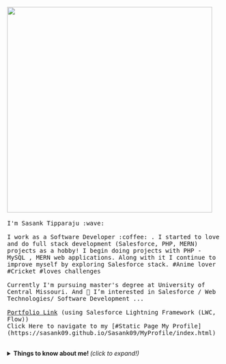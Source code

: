 <p align="left">
  <img src="https://media.giphy.com/media/lcM8hVXy87yN3aTjte/giphy-downsized-large.gif" width="480" height="480" class="giphy-embed"></img>
  <br><br>
  <samp>
    I'm Sasank Tipparaju :wave:
    <br><br>
    I work as a Software Developer :coffee: . I started to love and do full stack development (Salesforce, PHP, MERN) projects as a hobby! I begin doing projects with PHP - MySQL , MERN web applications. Along with it I continue to improve myself by exploring Salesforce stack.
  #Anime lover #Cricket #loves challenges
    <br><br>
    Currently I'm pursuing master's degree at University of Central Missouri. And 👀 I’m interested in Salesforce / Web Technologies/ Software Development ...
    <br><br>
  <a href ="https://sasank-tipparaju-dev-ed.my.site.com/" target="_blank">Portfolio Link</a>  (using Salesforce Lightning Framework (LWC, Flow))
  <br>    
  Click Here to navigate to my [#Static Page My Profile](https://sasank09.github.io/Sasank09/MyProfile/index.html)
  </samp>
</p>

<br>

<details>
  <summary> <b> Things to know about me! </b> <i>(click to expand!)</i> </summary>
  
  <br>
---
  - An enthusiastic traiblazer who explores and learn new features in Salesforce ecosystem
  - I'd also love to have any open opportunities coming to me related to Javascript full stack development - React, Node, Next and any upcoming JS frameworks
  
###  - Follow me on
   <a href="https://www.linkedin.com/in/sasank-tipparaju-806408184/">
    <img src="https://github.com/MikeCodesDotNET/ColoredBadges/blob/master/png/social/linkedin.png" alt="example badge" style="vertical-align:top margin:6px 4px">
  </a>
  <a href="https://trailblazer.me/id/sasank09">
    <img src="" alt="Trailhead" style="vertical-align:top margin:6px 4px">
  </a>
    <a href="https://www.instagram.com/sasank_09/?hl=en">
    <img src="https://github.com/MikeCodesDotNET/ColoredBadges/blob/master/png/social/instagram.png" alt="example badge" style="vertical-align:top margin:6px 4px">
  </a>
  
  
 



---

</p>

</details>




<!---
Sasank09/Sasank09 is a ✨ special ✨ repository because its `README.md` (this file) appears on your GitHub profile.
You can click the Preview link to take a look at your changes.
--->
